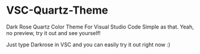 # VSC-Quartz-Theme
Dark Rose Quartz Color Theme For Visual Studio Code
Simple as that. Yeah, no preview, try it out and see yourself!

Just type Darkrose in VSC and you can easily try it out right now :)
